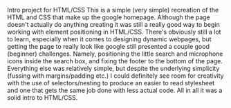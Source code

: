 Intro project for HTML/CSS
This is a simple (very simple) recreation of the HTML and CSS that make up the google homepage. Although the page doesn't actually do anything creating it was still a really good way to begin working with element positioning in HTML/CSS. There's obviously still a lot to learn, especially when it comes to designing dynamic webpages, but getting the page to really look like google still presented a couple good (beginner) challenges. Namely, positioning the little search and microphone icons inside the search box, and fixing the footer to the bottom of the page. Everything else was relatively simple, but despite the underlying simplicity (fussing with margins/padding etc.) I could definitely see room for creativity with the use of selectors/nesting to produce an easier to read stylesheet and one that gets the same job done with less actual code. All in all it was a solid intro to HTML/CSS. 